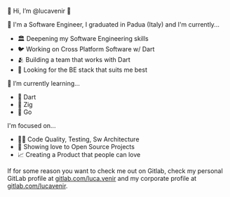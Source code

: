 👋 Hi, I’m @lucavenir 👋

👀 I'm a Software Engineer, I graduated in Padua (Italy) and I'm currently...
- 🏛️ Deepening my Software Engineering skills
- 🐦 Working on Cross Platform Software w/ Dart
- 🫂 Building a team that works with Dart
- 🚪 Looking for the BE stack that suits me best

🌱 I’m currently learning...
- 🎯 Dart
- 🦎 Zig
- 📨 Go

I'm focused on...
- 👨‍🔬 Code Quality, Testing, Sw Architecture
- 💞️ Showing love to Open Source Projects
- 📈 Creating a Product that people can love

If for some reason you want to check me out on Gitlab, check my personal GitLab profile at [gitlab.com/luca.venir](https://gitlab.com/luca.venir) and my corporate profile at [gitlab.com/lucavenir](https://gitlab.com/lucavenir).

<!---
lucavenir/lucavenir is a ✨ special ✨ repository because its `README.md` (this file) appears on your GitHub profile.
You can click the Preview link to take a look at your changes.
--->
